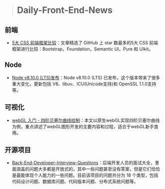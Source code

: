
> # Daily-Front-End-News

## 前端

- [5大 CSS 前端框架比较](https://www.sitepoint.com/most-popular-frontend-frameworks-compared/)：文章精选了 GitHub 上 star 数最多的5大 CSS 前端框架进行比较：Bootstrap，Foundation，Semantic UI，Pure 和 UIkit。

## Node

- [Node v8.10.0 (LTS)发布](https://nodejs.org/en/blog/release/v8.10.0/)：Node v8.10.0 (LTS) 已发布，这个版本带来了很多重大变化，更新包括 V8、libuv、ICU(Unicode支持)和 OpenSSL 1.1.0支持等。

## 可视化

- [webGL 入门 - 四阶贝塞尔曲线绘制](https://zhuanlan.zhihu.com/p/33193050)：本文以原生webGL实现四阶贝塞尔曲线为例，重点讲述了webGL图形开发的主要内容和过程，适合于webGL新手食用。

## 开源项目 

- [Back-End-Developer-Interview-Questions](https://github.com/arialdomartini/Back-End-Developer-Interview-Questions)：后端开发人员的面试大全，里面涵盖的问题大多都是开放式的，其中一些问题甚至没有答案，但是它们恰恰是最能体现个人能力的一些问题。目前该项目的问题共分为 18 个类型，包括代码设计问题、数据库问题、代码版本问题、分布式系统问题等。
